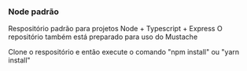 <h3>Node padrão</h3>

<p>Respositório padrão para projetos Node + Typescript + Express
    <span>O repositório também está preparado para uso do Mustache</span>
</p>

<p>Clone o respositório e então execute o comando "npm install" ou "yarn install"</p>